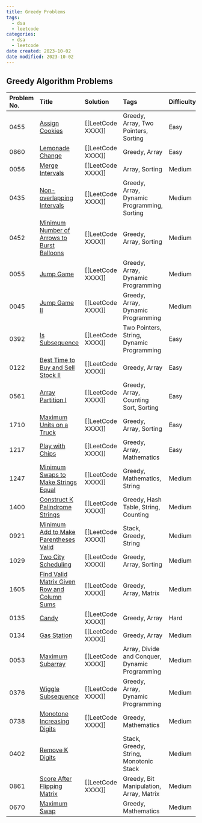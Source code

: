 ```yaml
---
title: Greedy Problems
tags:
  - dsa
  - leetcode
categories:
  - dsa
  - leetcode
date created: 2023-10-02
date modified: 2023-10-02
---
```


## Greedy Algorithm Problems

| Problem No. | Title | Solution | Tags | Difficulty |
| :------ | :------ | :------ | :------ | :------ |
| 0455 | [Assign Cookies](https://leetcode.com/problems/assign-cookies/) | [[LeetCode XXXX]] | Greedy, Array, Two Pointers, Sorting | Easy |
| 0860 | [Lemonade Change](https://leetcode.com/problems/lemonade-change/) | [[LeetCode XXXX]] | Greedy, Array | Easy |
| 0056 | [Merge Intervals](https://leetcode.com/problems/merge-intervals/) | [[LeetCode XXXX]] | Array, Sorting | Medium |
| 0435 | [Non-overlapping Intervals](https://leetcode.com/problems/non-overlapping-intervals/) | [[LeetCode XXXX]] | Greedy, Array, Dynamic Programming, Sorting | Medium |
| 0452 | [Minimum Number of Arrows to Burst Balloons](https://leetcode.com/problems/minimum-number-of-arrows-to-burst-balloons/) | [[LeetCode XXXX]] | Greedy, Array, Sorting | Medium |
| 0055 | [Jump Game](https://leetcode.com/problems/jump-game/) | [[LeetCode XXXX]] | Greedy, Array, Dynamic Programming | Medium |
| 0045 | [Jump Game II](https://leetcode.com/problems/jump-game-ii/) | [[LeetCode XXXX]] | Greedy, Array, Dynamic Programming | Medium |
| 0392 | [Is Subsequence](https://leetcode.com/problems/is-subsequence/) | [[LeetCode XXXX]] | Two Pointers, String, Dynamic Programming | Easy |
| 0122 | [Best Time to Buy and Sell Stock II](https://leetcode.com/problems/best-time-to-buy-and-sell-stock-ii/) | [[LeetCode XXXX]] | Greedy, Array | Easy |
| 0561 | [Array Partition I](https://leetcode.com/problems/array-partition-i/) | [[LeetCode XXXX]] | Greedy, Array, Counting Sort, Sorting | Easy |
| 1710 | [Maximum Units on a Truck](https://leetcode.com/problems/maximum-units-on-a-truck/) | [[LeetCode XXXX]] | Greedy, Array, Sorting | Easy |
| 1217 | [Play with Chips](https://leetcode.com/problems/minimum-cost-to-move-chips-to-the-same-position/) | [[LeetCode XXXX]] | Greedy, Array, Mathematics | Easy |
| 1247 | [Minimum Swaps to Make Strings Equal](https://leetcode.com/problems/minimum-swaps-to-make-strings-equal/) | [[LeetCode XXXX]] | Greedy, Mathematics, String | Medium |
| 1400 | [Construct K Palindrome Strings](https://leetcode.com/problems/construct-k-palindrome-strings/) | [[LeetCode XXXX]] | Greedy, Hash Table, String, Counting | Medium |
| 0921 | [Minimum Add to Make Parentheses Valid](https://leetcode.com/problems/minimum-add-to-make-parentheses-valid/) | [[LeetCode XXXX]] | Stack, Greedy, String | Medium |
| 1029 | [Two City Scheduling](https://leetcode.com/problems/two-city-scheduling/) | [[LeetCode XXXX]] | Greedy, Array, Sorting | Medium |
| 1605 | [Find Valid Matrix Given Row and Column Sums](https://leetcode.com/problems/find-valid-matrix-given-row-and-column-sums/) | [[LeetCode XXXX]] | Greedy, Array, Matrix | Medium |
| 0135 | [Candy](https://leetcode.com/problems/candy/) | [[LeetCode XXXX]] | Greedy, Array | Hard |
| 0134 | [Gas Station](https://leetcode.com/problems/gas-station/) | [[LeetCode XXXX]] | Greedy, Array | Medium |
| 0053 | [Maximum Subarray](https://leetcode.com/problems/maximum-subarray/) | [[LeetCode XXXX]] | Array, Divide and Conquer, Dynamic Programming | Medium |
| 0376 | [Wiggle Subsequence](https://leetcode.com/problems/wiggle-subsequence/) | [[LeetCode XXXX]] | Greedy, Array, Dynamic Programming | Medium |
| 0738 | [Monotone Increasing Digits](https://leetcode.com/problems/monotone-increasing-digits/) | [[LeetCode XXXX]] | Greedy, Mathematics | Medium |
| 0402 | [Remove K Digits](https://leetcode.com/problems/remove-k-digits/) |  | Stack, Greedy, String, Monotonic Stack | Medium |
| 0861 | [Score After Flipping Matrix](https://leetcode.com/problems/score-after-flipping-matrix/) | [[LeetCode XXXX]] | Greedy, Bit Manipulation, Array, Matrix | Medium |
| 0670 | [Maximum Swap](https://leetcode.com/problems/maximum-swap/) |  | Greedy, Mathematics | Medium |
